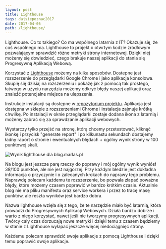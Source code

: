```yaml
---
layout: post
title: Lighthouse
tags: dajsiepoznac2017
date: 2017-04-05
path: /lighthouse/
---
```


Lighthouse. Co to takiego? Co ma wspólnego latarnia z IT?
Okazuje się, że coś wspólnego ma. Lighthouse to projekt o otwrtym kodzie źródłowym pozwalającym sprawdzić różne metryki strony internetowej. Dzięki niej możemy się dowiedzieć, czego brakuje naszej aplikacji do stania się Progresywną Aplikacją Webową.

<!--more-->

Korzystać z [Lighthouse](https://github.com/GoogleChrome/lighthouse) możemy na kilka sposobów. Dostepne jest rozszerzenie do przeglądarki Google Chrome i jako aplikacja konsolowa. Skupię się dzisiaj na rozszerzeniu i pokażę jak z pomocą tak prostego, łatwego w użyciu narzędzia możemy odkryć błędy naszej aplikacji oraz znaleźć potencjalne miejsca na ulepszenia.

Instrukcje instalacji są dostępne w [repozytorium projektu](https://github.com/GoogleChrome/lighthouse). Aplikacja jest dostępna w sklepie z rozszerzeniami Chrome i instalacja zajmuje krótką chwilkę. Po instalacji w oknie przeglądarki zostaje dodana ikona z latarnią i możemy zabrać się za sprawdzanie aplikacji webowych.

Wystarczy tylko przejść na stronę, którą chcemy przetestować, kliknąć ikonkę i przycisk "generate report" i po kilkunastu sekundach dostajemy ładny raport o stronie i ewentualnych błędach + ogólny wynik strony w 100 punktowej skali.

![Wynik lighthouse dla blog.marlas.pl](blog-marlas-pl-lighthouse.png)

Na blogu jest jeszcze parę rzeczy do poprawy i mój ogólny wynik wyniósł 38/100 punktów, ale nie jest najgorzej. Przy każdym błedzie jest dokładna informacja o przyczynie i o zalecanych krokach do naprawy tego problemu. Naprawdę polecam każdemu te rozszerzenie, bo pozwala złapać poważne błędy, które możemy czasem poprawić w bardzo krótkim czasie. Aktualnie blog nie ma pliku manifestu oraz service workera i przez to tracę masę punktów, ale reszta wyników jest bardzo dobra.

Nazwa lighthouse wzięła się z tego, że te narzędzie miało być latarnią, która prowadzi do Progresywnych Aplikacji Webowych. Działa bardzo dobrze i warto z niego korzystać, nawet jeśli nie tworzymy progresywnych aplikacji. Twórcy cały czas dorzucają nowe metryki i dzięki temu z czasem będziemy w stanie z Lighthouse wyłapać jeszcze więcej niedociągnięć strony.

Każdemu polecam sprawdzić swoje aplikacje z pomocą Lighthouse i dzięki temu poprawić swoje aplikacje.

